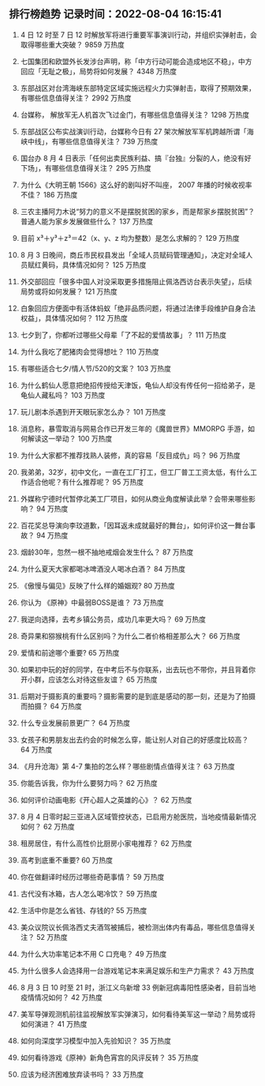 
## 排行榜趋势 记录时间：2022-08-04 16:15:41
  
  1. 4 日 12 时至 7 日 12 时解放军将进行重要军事演训行动，并组织实弹射击，会取得哪些重大突破？ 9859 万热度
    
  2. 七国集团和欧盟外长发涉台声明，称「中方行动可能会造成地区不稳」，中方回应「无耻之极」，局势将如何发展？ 4348 万热度
    
  3. 东部战区对台湾海峡东部特定区域实施远程火力实弹射击，取得了预期效果，有哪些信息值得关注？ 2992 万热度
    
  4. 台媒称， 解放军无人机首次飞过金门，有哪些信息值得关注？ 1298 万热度
    
  5. 东部战区公布实战演训行动，台媒称今日有 27 架次解放军军机跨越所谓「海峡中线」，有哪些信息值得关注？ 739 万热度
    
  6. 国台办 8 月 4 日表示「任何出卖民族利益、搞『台独』分裂的人，绝没有好下场」，有哪些信息值得关注？ 295 万热度
    
  7. 为什么《大明王朝 1566》这么好的剧叫好不叫座， 2007 年播的时候收视率不佳？ 186 万热度
    
  8. 三农主播阿力木说“努力的意义不是摆脱贫困的家乡，而是帮家乡摆脱贫困”？普通人能为家乡发展做些什么？ 137 万热度
    
  9. 目前 x³＋y³＋z³＝42（x、y、z 均为整数）是怎么求解的？ 129 万热度
    
  10. 8 月 3 日晚间，商丘市民权县发出「全域人员赋码管理通知」，决定对全域人员赋红黄码，具体情况如何？ 125 万热度
    
  11. 外交部回应「很多中国人对没采取更多措施阻止佩洛西访台表示失望」，后续局势或将如何发展？ 121 万热度
    
  12. 白象回应方便面中有活体蚂蚁「绝非品质问题，将通过法律手段维护自身合法权益」，具体情况如何？ 112 万热度
    
  13. 七夕到了，你都听过哪些父母辈「了不起的爱情故事」？ 111 万热度
    
  14. 为什么我吃了肥猪肉会觉得想吐？ 110 万热度
    
  15. 有哪些适合七夕/情人节/520的文案？ 103 万热度
    
  16. 为什么鹤仙人愿意把绝招传授给天津饭，龟仙人却没有传任何一招给弟子，是龟仙人藏私吗？ 103 万热度
    
  17. 玩儿剧本杀遇到开天眼玩家怎么办？ 101 万热度
    
  18. 消息称，暴雪取消与网易合作已开发三年的《魔兽世界》MMORPG 手游，如何解读这一举动？ 100 万热度
    
  19. 为什么大家都不推荐找熟人装修，真的容易「反目成仇」吗？ 96 万热度
    
  20. 我弟弟，32岁，初中文化，一直在工厂打工，但工厂普工工资太低，有什么工作适合他呢？有什么推荐呢？ 95 万热度
    
  21. 外媒称宁德时代暂停北美工厂项目，如何从商业角度解读此举？会带来哪些影响？ 94 万热度
    
  22. 百花奖总导演向李玟道歉，「因耳返未成就最好的舞台」，如何评价这一舞台事故？ 94 万热度
    
  23. 烟龄30年，忽然一根不抽地戒烟会发生什么？ 87 万热度
    
  24. 为什么夏天大家都喝冰啤酒没人喝冰白酒？ 84 万热度
    
  25. 《傲慢与偏见》反映了什么样的婚姻观? 80 万热度
    
  26. 你认为 《原神》中最弱BOSS是谁？ 73 万热度
    
  27. 我逆向选择，去考乡镇公务员，成功几率更大吗？ 69 万热度
    
  28. 奇异果和猕猴桃有什么区别吗？为什么二者价格相差那么大？ 66 万热度
    
  29. 爱情和前途哪个重要? 65 万热度
    
  30. 如果初中玩的好的同学，在中考后不与你联系，出去玩也不带你，并且背着你开小群，应该怎么对待这些友谊？ 65 万热度
    
  31. 后期对于摄影真的重要吗？摄影需要的是到底是感动的那一刻，还是为了拍摄而拍摄？ 64 万热度
    
  32. 什么专业发展前景更广？ 64 万热度
    
  33. 女孩子和男朋友出去约会的时候怎么穿，能让别人对自己的好感度比较高？ 64 万热度
    
  34. 《月升沧海》第 4-7 集拍的怎么样？哪些剧情点值得关注？ 63 万热度
    
  35. 你能告诉我，你为什么要努力吗？ 62 万热度
    
  36. 如何评价动画电影《开心超人之英雄的心》？ 62 万热度
    
  37. 8 月 4 日零时起三亚进入区域管控状态，已启用方舱医院，当地疫情最新情况如何？ 62 万热度
    
  38. 租房居住，有什么高性价比厨房小家电推荐？ 62 万热度
    
  39. 高考到底重不重要? 60 万热度
    
  40. 你在做翻译时经历过哪些奇葩事情？ 59 万热度
    
  41. 古代没有冰箱，古人怎么喝冷饮？ 59 万热度
    
  42. 生活中你是怎么省钱、存钱的? 55 万热度
    
  43. 美众议院议长佩洛西丈夫酒驾被捕后，被检测出体内有毒品，哪些信息值得关注？ 52 万热度
    
  44. 为什么大功率笔记本不用 C 口充电？ 49 万热度
    
  45. 为什么很多人会选择用一台游戏笔记本来满足娱乐和生产力需求？ 43 万热度
    
  46. 8 月 3 日 10 时至 21 时，浙江义乌新增 33 例新冠病毒阳性感染者，目前当地疫情情况如何？ 42 万热度
    
  47. 美军导弹观测机前往监视解放军实弹演习，如何看待美军这一举动？局势或将如何演进？ 41 万热度
    
  48. 如何向深度学习模型中加入先验知识？ 35 万热度
    
  49. 如何看待游戏《原神》新角色宵宫的风评反转？ 35 万热度
    
  50. 应该为经济困难放弃读书吗？ 33 万热度
    